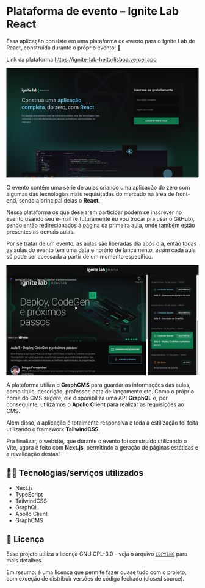 # Plataforma de evento &ndash; Ignite Lab React

Essa aplicação consiste em uma plataforma de evento para o Ignite Lab de React, construída durante o próprio evento! 🤯

Link da plataforma <https://ignite-lab-heitorlisboa.vercel.app>

![Página de inscrição](showcase/subscription-page.png)

O evento contém uma série de aulas criando uma aplicação do zero com algumas das tecnologias mais requisitadas do mercado na área de front-end, sendo a principal delas o **React**.

Nessa plataforma os que desejarem participar podem se inscrever no evento usando seu e-mail (e futuramente eu vou trocar pra usar o GitHub), sendo então redirecionados à página da primeira aula, onde também estão presentes as demais aulas.

Por se tratar de um evento, as aulas são liberadas dia após dia, então todas as aulas do evento tem uma data e horário de lançamento, assim cada aula só pode ser acessada a partir de um momento específico.

![Página de aula do evento](showcase/event-lesson-page.png)

A plataforma utiliza o **GraphCMS** para guardar as informações das aulas, como título, descrição, professor, data de lançamento etc. Como o próprio nome do CMS sugere, ele disponibiliza uma API **GraphQL** e, por conseguinte, utilizamos o **Apollo Client** para realizar as requisições ao CMS.

Além disso, a aplicação é totalmente responsiva e toda a estilização foi feita utilizando o framework **TailwindCSS**.

Pra finalizar, o website, que durante o evento foi construído utilizando o Vite, agora é feito com **Next.js**, permitindo a geração de páginas estáticas e a revalidação destas!

## 🧑‍💻 Tecnologias/serviços utilizados

- Next.js
- TypeScript
- TailwindCSS
- GraphQL
- Apollo Client
- GraphCMS

## 📄 Licença

Esse projeto utiliza a licença GNU GPL-3.0 – veja o arquivo [`COPYING`](COPYING) para mais detalhes.

Em resumo: é uma licença que permite fazer quase tudo com o projeto, com exceção de distribuir versões de código fechado (closed source).
